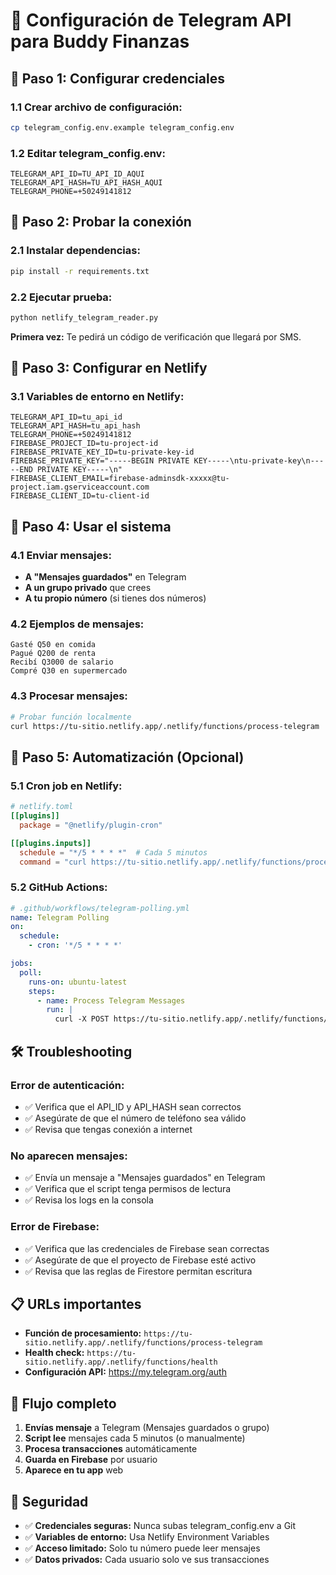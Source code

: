 # 📱 Configuración de Telegram API para Buddy Finanzas

## 🔧 Paso 1: Configurar credenciales

### 1.1 Crear archivo de configuración:
```bash
cp telegram_config.env.example telegram_config.env
```

### 1.2 Editar telegram_config.env:
```env
TELEGRAM_API_ID=TU_API_ID_AQUI
TELEGRAM_API_HASH=TU_API_HASH_AQUI
TELEGRAM_PHONE=+50249141812
```

## 🧪 Paso 2: Probar la conexión

### 2.1 Instalar dependencias:
```bash
pip install -r requirements.txt
```

### 2.2 Ejecutar prueba:
```bash
python netlify_telegram_reader.py
```

**Primera vez:** Te pedirá un código de verificación que llegará por SMS.

## 📱 Paso 3: Configurar en Netlify

### 3.1 Variables de entorno en Netlify:
```
TELEGRAM_API_ID=tu_api_id
TELEGRAM_API_HASH=tu_api_hash
TELEGRAM_PHONE=+50249141812
FIREBASE_PROJECT_ID=tu-project-id
FIREBASE_PRIVATE_KEY_ID=tu-private-key-id
FIREBASE_PRIVATE_KEY="-----BEGIN PRIVATE KEY-----\ntu-private-key\n-----END PRIVATE KEY-----\n"
FIREBASE_CLIENT_EMAIL=firebase-adminsdk-xxxxx@tu-project.iam.gserviceaccount.com
FIREBASE_CLIENT_ID=tu-client-id
```

## 🚀 Paso 4: Usar el sistema

### 4.1 Enviar mensajes:
- **A "Mensajes guardados"** en Telegram
- **A un grupo privado** que crees
- **A tu propio número** (si tienes dos números)

### 4.2 Ejemplos de mensajes:
```
Gasté Q50 en comida
Pagué Q200 de renta
Recibí Q3000 de salario
Compré Q30 en supermercado
```

### 4.3 Procesar mensajes:
```bash
# Probar función localmente
curl https://tu-sitio.netlify.app/.netlify/functions/process-telegram
```

## 🔄 Paso 5: Automatización (Opcional)

### 5.1 Cron job en Netlify:
```toml
# netlify.toml
[[plugins]]
  package = "@netlify/plugin-cron"

[[plugins.inputs]]
  schedule = "*/5 * * * *"  # Cada 5 minutos
  command = "curl https://tu-sitio.netlify.app/.netlify/functions/process-telegram"
```

### 5.2 GitHub Actions:
```yaml
# .github/workflows/telegram-polling.yml
name: Telegram Polling
on:
  schedule:
    - cron: '*/5 * * * *'

jobs:
  poll:
    runs-on: ubuntu-latest
    steps:
      - name: Process Telegram Messages
        run: |
          curl -X POST https://tu-sitio.netlify.app/.netlify/functions/process-telegram
```

## 🛠️ Troubleshooting

### Error de autenticación:
- ✅ Verifica que el API_ID y API_HASH sean correctos
- ✅ Asegúrate de que el número de teléfono sea válido
- ✅ Revisa que tengas conexión a internet

### No aparecen mensajes:
- ✅ Envía un mensaje a "Mensajes guardados" en Telegram
- ✅ Verifica que el script tenga permisos de lectura
- ✅ Revisa los logs en la consola

### Error de Firebase:
- ✅ Verifica que las credenciales de Firebase sean correctas
- ✅ Asegúrate de que el proyecto de Firebase esté activo
- ✅ Revisa que las reglas de Firestore permitan escritura

## 📋 URLs importantes

- **Función de procesamiento:** `https://tu-sitio.netlify.app/.netlify/functions/process-telegram`
- **Health check:** `https://tu-sitio.netlify.app/.netlify/functions/health`
- **Configuración API:** https://my.telegram.org/auth

## 🎯 Flujo completo

1. **Envías mensaje** a Telegram (Mensajes guardados o grupo)
2. **Script lee** mensajes cada 5 minutos (o manualmente)
3. **Procesa transacciones** automáticamente
4. **Guarda en Firebase** por usuario
5. **Aparece en tu app** web

## 🔐 Seguridad

- ✅ **Credenciales seguras:** Nunca subas telegram_config.env a Git
- ✅ **Variables de entorno:** Usa Netlify Environment Variables
- ✅ **Acceso limitado:** Solo tu número puede leer mensajes
- ✅ **Datos privados:** Cada usuario solo ve sus transacciones
